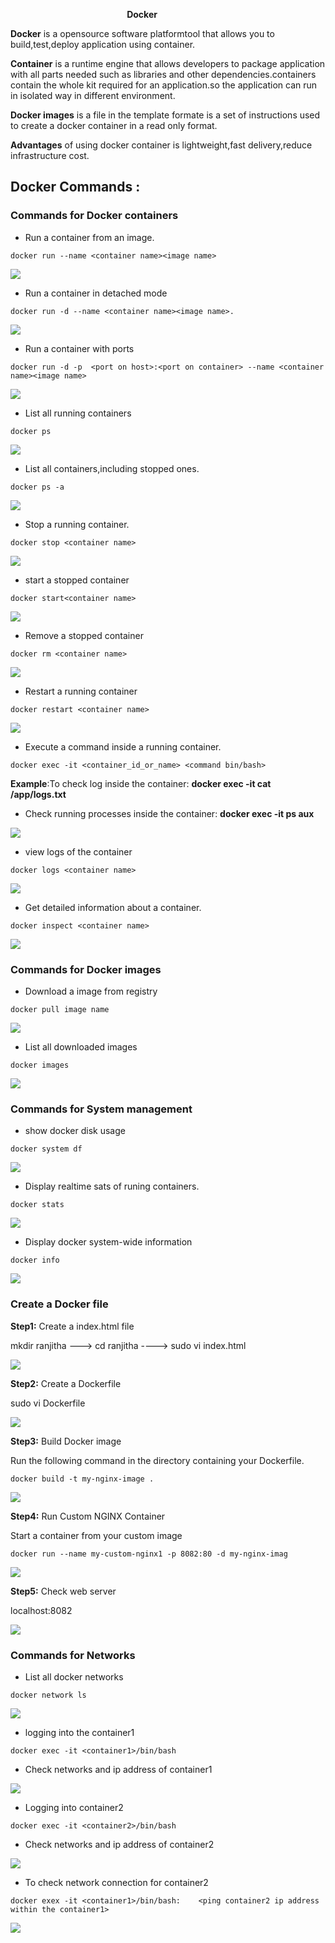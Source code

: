 ﻿`                          `**Docker**


**Docker** is a opensource software platformtool that allows you to build,test,deploy application using container.

**Container** is a runtime engine that allows developers to package application  with all parts needed such as libraries and other dependencies.containers contain the whole kit required for an application.so the application can run in isolated way in different environment.

**Docker images** is a file in the template formate is a set of instructions used to create a docker container in a read only format.

**Advantages** of using docker container is lightweight,fast delivery,reduce infrastructure cost.

## **Docker Commands :**

### Commands for Docker containers

- Run a container from an image.
```
docker run --name <container name><image name>
```
![](Aspose.Words.537962d7-87ca-4eb7-8f4a-7c70a9c39d5d.001.png)

- Run a container in detached mode
```
docker run -d --name <container name><image name>.
```
![](Aspose.Words.537962d7-87ca-4eb7-8f4a-7c70a9c39d5d.002.png)

- Run a container with ports
```
docker run -d -p  <port on host>:<port on container> --name <container name><image name>
```
![](Aspose.Words.537962d7-87ca-4eb7-8f4a-7c70a9c39d5d.003.png)

- List all running containers
```
docker ps
```
![](Aspose.Words.537962d7-87ca-4eb7-8f4a-7c70a9c39d5d.004.png)

- List all containers,including stopped ones.
```
docker ps -a
```
![](Aspose.Words.537962d7-87ca-4eb7-8f4a-7c70a9c39d5d.005.png)

- Stop a running container.
```
docker stop <container name>
```
![](Aspose.Words.537962d7-87ca-4eb7-8f4a-7c70a9c39d5d.006.png)

- start a stopped container
```
docker start<container name>
```
![](Aspose.Words.537962d7-87ca-4eb7-8f4a-7c70a9c39d5d.007.png)

- Remove a stopped container
```
docker rm <container name>
```
![](Aspose.Words.537962d7-87ca-4eb7-8f4a-7c70a9c39d5d.008.png)

- Restart a running container
```
docker restart <container name>
```
![](Aspose.Words.537962d7-87ca-4eb7-8f4a-7c70a9c39d5d.009.png)

- Execute a command inside a running container.
```
docker exec -it <container_id_or_name> <command bin/bash>
```
**Example**:To check log inside the container: **docker exec -it <container-name> cat /app/logs.txt**
            
-  Check running processes inside the container: **docker exec -it <container-name> ps aux**

![](Aspose.Words.537962d7-87ca-4eb7-8f4a-7c70a9c39d5d.010.png)

- view logs of the container
```
docker logs <container name>
```
![](Aspose.Words.537962d7-87ca-4eb7-8f4a-7c70a9c39d5d.011.png)

- Get detailed information about a container.
```
docker inspect <container name>
```
![](Aspose.Words.537962d7-87ca-4eb7-8f4a-7c70a9c39d5d.012.png)

### Commands for Docker images

- Download a image from registry
```
docker pull image name
```
![](Aspose.Words.537962d7-87ca-4eb7-8f4a-7c70a9c39d5d.013.png)

- List all downloaded images
```
docker images
```
![](Aspose.Words.537962d7-87ca-4eb7-8f4a-7c70a9c39d5d.014.png)

### Commands for System management

- show docker disk usage
```
docker system df
```
![](Aspose.Words.537962d7-87ca-4eb7-8f4a-7c70a9c39d5d.015.png)

- Display realtime sats of runing containers.
```
docker stats
```
![](Aspose.Words.537962d7-87ca-4eb7-8f4a-7c70a9c39d5d.016.png)

- Display docker system-wide information
```
docker info
```
![](Aspose.Words.537962d7-87ca-4eb7-8f4a-7c70a9c39d5d.017.png)

### Create a Docker file

**Step1:** Create a index.html file

mkdir ranjitha ---> cd ranjitha ----> sudo vi index.html

![](Aspose.Words.537962d7-87ca-4eb7-8f4a-7c70a9c39d5d.018.png)

**Step2:** Create a Dockerfile

sudo vi Dockerfile

![](Aspose.Words.537962d7-87ca-4eb7-8f4a-7c70a9c39d5d.019.png)

**Step3:** Build Docker image

Run the following command in the directory containing your Dockerfile.
```
docker build -t my-nginx-image .
```
![](Aspose.Words.537962d7-87ca-4eb7-8f4a-7c70a9c39d5d.020.png)

**Step4:** Run Custom NGINX Container

Start a container from your custom image
```
docker run --name my-custom-nginx1 -p 8082:80 -d my-nginx-imag
```

![](Aspose.Words.537962d7-87ca-4eb7-8f4a-7c70a9c39d5d.021.png)


**Step5:** Check web server

localhost:8082

![](Aspose.Words.537962d7-87ca-4eb7-8f4a-7c70a9c39d5d.022.png)

### Commands for Networks

- List all docker networks
```
docker network ls 
```
![](Aspose.Words.537962d7-87ca-4eb7-8f4a-7c70a9c39d5d.023.png)

- logging into the container1
```
docker exec -it <container1>/bin/bash
```
- Check networks and ip address of container1

![](Aspose.Words.537962d7-87ca-4eb7-8f4a-7c70a9c39d5d.024.png)

- Logging into container2
```
docker exec -it <container2>/bin/bash
```
- Check networks and ip address of container2

![](Aspose.Words.537962d7-87ca-4eb7-8f4a-7c70a9c39d5d.025.png)

- To check network connection for container2
```
docker exex -it <container1>/bin/bash:    <ping container2 ip address within the container1>
```
![](Aspose.Words.537962d7-87ca-4eb7-8f4a-7c70a9c39d5d.026.png)
